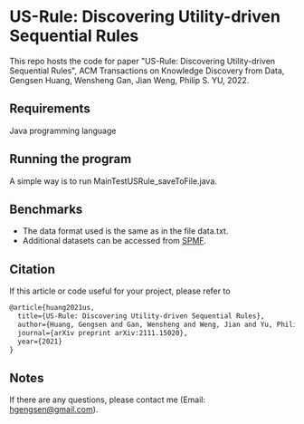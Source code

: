 # US-Rule: Discovering Utility-driven Sequential Rules
This repo hosts the code for paper "US-Rule: Discovering Utility-driven Sequential Rules", ACM Transactions on Knowledge Discovery from Data, Gengsen Huang, Wensheng Gan, Jian Weng, Philip S. YU, 2022.


## Requirements
Java programming language

## Running the program
A simple way is to run MainTestUSRule_saveToFile.java.

## Benchmarks
- The data format used is the same as in the file data.txt.
- Additional datasets can be accessed from [SPMF](http://www.philippe-fournier-viger.com/spmf/index.php?link=datasets.php).

## Citation
If this article or code useful for your project, please refer to
```xml
@article{huang2021us,
  title={US-Rule: Discovering Utility-driven Sequential Rules},
  author={Huang, Gengsen and Gan, Wensheng and Weng, Jian and Yu, Philip S},
  journal={arXiv preprint arXiv:2111.15020},
  year={2021}
}
```


## Notes
If there are any questions, please contact me (Email: hgengsen@gmail.com).
